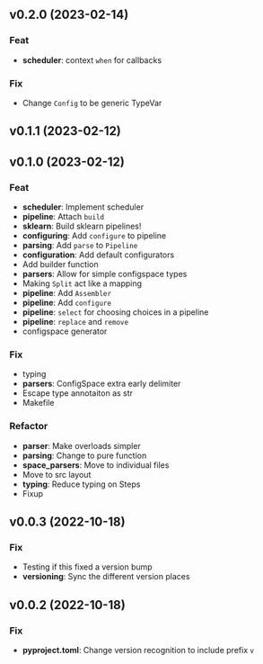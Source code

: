 ## v0.2.0 (2023-02-14)

### Feat

- **scheduler**: context `when` for callbacks

### Fix

- Change `Config` to be generic TypeVar

## v0.1.1 (2023-02-12)

## v0.1.0 (2023-02-12)

### Feat

- **scheduler**: Implement scheduler
- **pipeline**: Attach `build`
- **sklearn**: Build sklearn pipelines!
- **configuring**: Add `configure` to pipeline
- **parsing**: Add `parse` to `Pipeline`
- **configuration**: Add default configurators
- Add builder function
- **parsers**: Allow for simple configspace types
- Making `Split` act like a mapping
- **pipeline**: Add `Assembler`
- **pipeline**: Add `configure`
- **pipeline**: `select` for choosing choices in a pipeline
- **pipeline**: `replace` and `remove`
- configspace generator

### Fix

- typing
- **parsers**: ConfigSpace extra early delimiter
- Escape type annotaiton as str
- Makefile

### Refactor

- **parser**: Make overloads simpler
- **parsing**: Change to pure function
- **space_parsers**: Move to individual files
- Move to src layout
- **typing**: Reduce typing on Steps
- Fixup

## v0.0.3 (2022-10-18)

### Fix

- Testing if this fixed a version bump
- **versioning**: Sync the different version places

## v0.0.2 (2022-10-18)

### Fix

- **pyproject.toml**: Change version recognition to include prefix `v`
